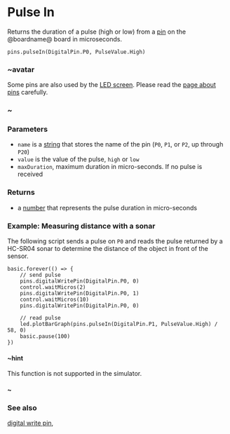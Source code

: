 # Pulse In

Returns the duration of a pulse (high or low) from a [pin](/device/pins) on the @boardname@ board in microseconds.

```sig
pins.pulseIn(DigitalPin.P0, PulseValue.High)
```

### ~avatar

Some pins are also used by the [LED screen](/device/screen). Please read the [page about pins](/device/pins) carefully.

### ~

### Parameters

* `name` is a [string](/reference/types/string) that stores the name of the pin (`P0`, `P1`, or `P2`, up through `P20`)
* `value` is the value of the pulse, `high` or `low`
* `maxDuration`, maximum duration in micro-seconds. If no pulse is received 

### Returns

* a [number](/reference/types/number) that represents the pulse duration in micro-seconds

### Example: Measuring distance with a sonar

The following script sends a pulse on `P0` and reads the pulse returned by a HC-SR04 sonar to determine the distance of the object in front of the sensor.

```blocks
basic.forever(() => {
    // send pulse
    pins.digitalWritePin(DigitalPin.P0, 0)
    control.waitMicros(2)
    pins.digitalWritePin(DigitalPin.P0, 1)
    control.waitMicros(10)
    pins.digitalWritePin(DigitalPin.P0, 0)

    // read pulse
    led.plotBarGraph(pins.pulseIn(DigitalPin.P1, PulseValue.High) / 58, 0)
    basic.pause(100)
})
```

#### ~hint

This function is not supported in the simulator.

#### ~

### See also

[digital write pin](/reference/pins/digital-write-pin),